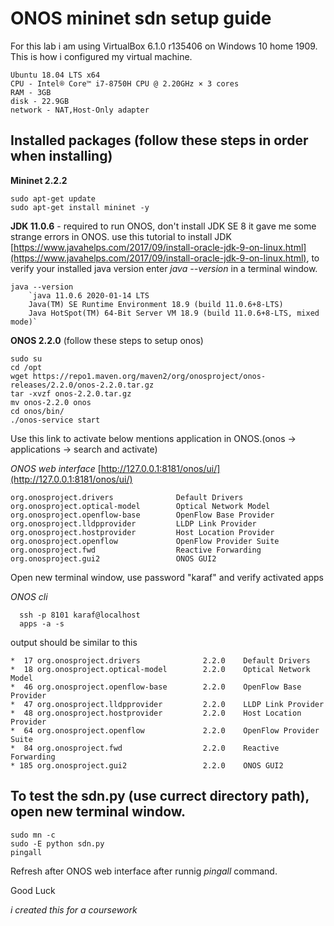 # ONOS mininet sdn setup guide

For this lab i am using VirtualBox 6.1.0 r135406 on Windows 10 home 1909. This is how i configured my virtual machine.

    Ubuntu 18.04 LTS x64
    CPU - Intel® Core™ i7-8750H CPU @ 2.20GHz × 3 cores
    RAM - 3GB 
    disk - 22.9GB 
    network - NAT,Host-Only adapter


## Installed packages (follow these steps in order when installing)

**Mininet 2.2.2**

    sudo apt-get update
    sudo apt-get install mininet -y



**JDK 11.0.6** - required to run ONOS, don't install JDK SE 8 it gave me some strange errors in ONOS. use this tutorial to install JDK [https://www.javahelps.com/2017/09/install-oracle-jdk-9-on-linux.html](https://www.javahelps.com/2017/09/install-oracle-jdk-9-on-linux.html), to verify your installed java version enter _java --version_ in a terminal window.

    java --version
        `java 11.0.6 2020-01-14 LTS
        Java(TM) SE Runtime Environment 18.9 (build 11.0.6+8-LTS)
        Java HotSpot(TM) 64-Bit Server VM 18.9 (build 11.0.6+8-LTS, mixed mode)`



**ONOS 2.2.0** (follow these steps to setup onos)

    sudo su
    cd /opt
    wget https://repo1.maven.org/maven2/org/onosproject/onos-releases/2.2.0/onos-2.2.0.tar.gz
    tar -xvzf onos-2.2.0.tar.gz
    mv onos-2.2.0 onos
    cd onos/bin/
    ./onos-service start
  
Use this link to activate below mentions application in ONOS.(onos -> applications -> search and activate) 

_ONOS web interface_ [http://127.0.0.1:8181/onos/ui/](http://127.0.0.1:8181/onos/ui/)   

    org.onosproject.drivers              Default Drivers
    org.onosproject.optical-model        Optical Network Model
    org.onosproject.openflow-base        OpenFlow Base Provider
    org.onosproject.lldpprovider         LLDP Link Provider
    org.onosproject.hostprovider         Host Location Provider
    org.onosproject.openflow             OpenFlow Provider Suite
    org.onosproject.fwd                  Reactive Forwarding
    org.onosproject.gui2                 ONOS GUI2

  
Open new terminal window, use password "karaf" and verify activated apps 

_ONOS cli_

      ssh -p 8101 karaf@localhost
      apps -a -s
      
  output should be similar to this

    *  17 org.onosproject.drivers              2.2.0    Default Drivers
    *  18 org.onosproject.optical-model        2.2.0    Optical Network Model
    *  46 org.onosproject.openflow-base        2.2.0    OpenFlow Base Provider
    *  47 org.onosproject.lldpprovider         2.2.0    LLDP Link Provider
    *  48 org.onosproject.hostprovider         2.2.0    Host Location Provider
    *  64 org.onosproject.openflow             2.2.0    OpenFlow Provider Suite
    *  84 org.onosproject.fwd                  2.2.0    Reactive Forwarding
    * 185 org.onosproject.gui2                 2.2.0    ONOS GUI2



## To test the sdn.py (use currect directory path), open new terminal window. 

    sudo mn -c
    sudo -E python sdn.py 
    pingall

Refresh after ONOS web interface after runnig _pingall_ command.

Good Luck

*i created this for a coursework*
